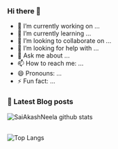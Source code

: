### Hi there 👋

- 🔭 I’m currently working on ...
- 🌱 I’m currently learning ...
- 👯 I’m looking to collaborate on ...
- 🤔 I’m looking for help with ...
- 💬 Ask me about ...
- 📫 How to reach me: ...
- 😄 Pronouns: ...
- ⚡ Fun fact: ...

### 📔 Latest Blog posts
<!-- BLOG-POST-LIST:START -->

<!-- BLOG-POST-LIST:END -->


![SaiAkashNeela github stats](https://github-readme-stats.vercel.app/api?username=saiakashneela&show_icons=true&theme=highcontrast&hide=Contributedto)
<br>
</br>

![Top Langs](https://github-readme-stats.vercel.app/api/top-langs/?username=saiakashneela)



